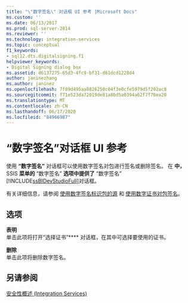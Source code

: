 ```yaml
---
title: "\"数字签名\" 对话框 UI 参考 |Microsoft Docs"
ms.custom: ''
ms.date: 06/13/2017
ms.prod: sql-server-2014
ms.reviewer: ''
ms.technology: integration-services
ms.topic: conceptual
f1_keywords:
- sql12.dts.digitalsigning.f1
helpviewer_keywords:
- Digital Signing dialog box
ms.assetid: d6137275-65d3-4fc9-bf31-d61dcd1228d4
author: janinezhang
ms.author: janinez
ms.openlocfilehash: 7f89d495aa8826250c04f3e0cfe5979d5f202ac8
ms.sourcegitcommit: f71e523da72019de81a8bd5a0394a62f7f76ea20
ms.translationtype: MT
ms.contentlocale: zh-CN
ms.lasthandoff: 06/17/2020
ms.locfileid: "84966987"
---
```

# <a name="digital-signing-dialog-box-ui-reference"></a>“数字签名”对话框 UI 参考
  使用 **“数字签名”** 对话框可以使用数字签名对包进行签名或删除签名。 在 **中，** SSIS **菜单的** “数字签名” **选项中提供了** “数字签名” [!INCLUDE[ssBIDevStudioFull](../includes/ssbidevstudiofull-md.md)]对话框。  
  
 有关详细信息，请参阅 [使用数字签名标识包的源](security/identify-the-source-of-packages-with-digital-signatures.md) 和 [使用数字证书对包签名](../../2014/integration-services/sign-a-package-by-using-a-digital-certificate.md)。  
  
## <a name="options"></a>选项  
 **表明**  
 单击此项将打开“选择证书”**** 对话框，在其中可选择要使用的证书。  
  
 **删除**  
 单击此项将删除数字签名。  
  
## <a name="see-also"></a>另请参阅  
 [安全性概述 (Integration Services)](security/security-overview-integration-services.md)  
  
  
